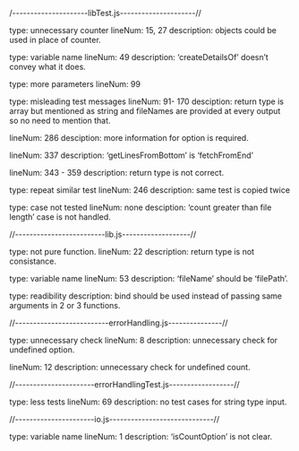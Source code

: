 /---------------------libTest.js---------------------//

 type: unnecessary counter
   lineNum: 15, 27
   description: objects could be used in place of counter.

 type: variable name
   lineNum: 49
   description: ‘createDetailsOf’ doesn’t convey what it does.

 type: more parameters
   lineNum: 99

 type: misleading test messages
   lineNum: 91- 170
   desciption: return type is array but mentioned as string and fileNames are provided             at every output so no need to mention that.

   lineNum: 286
   desciption: more information for option is required.

   lineNum: 337
   description: ‘getLinesFromBottom’ is ‘fetchFromEnd’

   lineNum: 343 - 359
   description: return type is not correct.

 type: repeat similar test
   lineNum: 246
   description: same test is copied twice

 type: case not tested
   lineNum: none
   desciption: ‘count greater than file length’ case is not handled.

//-------------------------lib.js-------------------//

 type: not pure function.
   lineNum: 22
   description: return type is not consistance.

 type: variable name
   lineNum: 53
   description: ‘fileName’ should be ‘filePath’.

 type: readibility
   description: bind should be used instead of passing same arguments in 2 or 3                     functions.

//--------------------------errorHandling.js---------------//

 type: unnecessary check
   lineNum: 8
   description: unnecessary check for undefined option.

   lineNum: 12
   description: unnecessary check for undefined count.

//----------------------errorHandlingTest.js------------------//

 type: less tests
   lineNum: 69
   description: no test cases for string type input.

//----------------------io.js-----------------------------//

 type: variable name
   lineNum: 1
   description: ‘isCountOption’ is not clear.